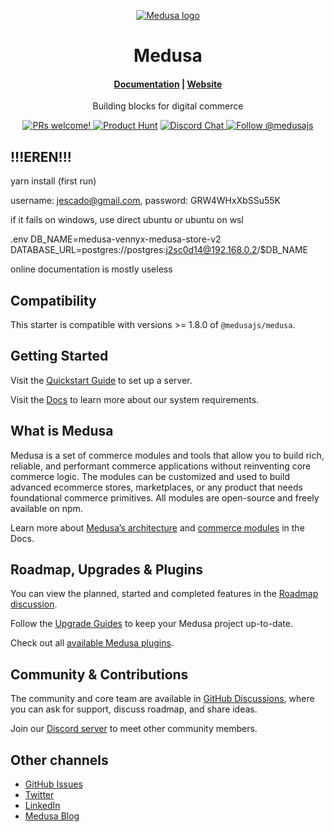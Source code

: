 <p align="center">
  <a href="https://www.medusajs.com">
  <picture>
    <source media="(prefers-color-scheme: dark)" srcset="https://user-images.githubusercontent.com/59018053/229103275-b5e482bb-4601-46e6-8142-244f531cebdb.svg">
    <source media="(prefers-color-scheme: light)" srcset="https://user-images.githubusercontent.com/59018053/229103726-e5b529a3-9b3f-4970-8a1f-c6af37f087bf.svg">
    <img alt="Medusa logo" src="https://user-images.githubusercontent.com/59018053/229103726-e5b529a3-9b3f-4970-8a1f-c6af37f087bf.svg">
    </picture>
  </a>
</p>
<h1 align="center">
  Medusa
</h1>

<h4 align="center">
  <a href="https://docs.medusajs.com">Documentation</a> |
  <a href="https://www.medusajs.com">Website</a>
</h4>

<p align="center">
  Building blocks for digital commerce
</p>
<p align="center">
  <a href="https://github.com/medusajs/medusa/blob/master/CONTRIBUTING.md">
    <img src="https://img.shields.io/badge/PRs-welcome-brightgreen.svg?style=flat" alt="PRs welcome!" />
  </a>
    <a href="https://www.producthunt.com/posts/medusa"><img src="https://img.shields.io/badge/Product%20Hunt-%231%20Product%20of%20the%20Day-%23DA552E" alt="Product Hunt"></a>
  <a href="https://discord.gg/xpCwq3Kfn8">
    <img src="https://img.shields.io/badge/chat-on%20discord-7289DA.svg" alt="Discord Chat" />
  </a>
  <a href="https://twitter.com/intent/follow?screen_name=medusajs">
    <img src="https://img.shields.io/twitter/follow/medusajs.svg?label=Follow%20@medusajs" alt="Follow @medusajs" />
  </a>
</p>

## !!!EREN!!!

yarn install (first run)

username: jescado@gmail.com, password: GRW4WHxXbSSu55K

if it fails on windows, use direct ubuntu or ubuntu on wsl

.env 
DB_NAME=medusa-vennyx-medusa-store-v2
DATABASE_URL=postgres://postgres:j2sc0d14@192.168.0.2/$DB_NAME

online documentation is mostly useless

## Compatibility

This starter is compatible with versions >= 1.8.0 of `@medusajs/medusa`. 

## Getting Started

Visit the [Quickstart Guide](https://docs.medusajs.com/create-medusa-app) to set up a server.

Visit the [Docs](https://docs.medusajs.com/development/backend/prepare-environment) to learn more about our system requirements.

## What is Medusa

Medusa is a set of commerce modules and tools that allow you to build rich, reliable, and performant commerce applications without reinventing core commerce logic. The modules can be customized and used to build advanced ecommerce stores, marketplaces, or any product that needs foundational commerce primitives. All modules are open-source and freely available on npm.

Learn more about [Medusa’s architecture](https://docs.medusajs.com/development/fundamentals/architecture-overview) and [commerce modules](https://docs.medusajs.com/modules/overview) in the Docs.

## Roadmap, Upgrades & Plugins

You can view the planned, started and completed features in the [Roadmap discussion](https://github.com/medusajs/medusa/discussions/categories/roadmap).

Follow the [Upgrade Guides](https://docs.medusajs.com/upgrade-guides/) to keep your Medusa project up-to-date.

Check out all [available Medusa plugins](https://medusajs.com/plugins/).

## Community & Contributions

The community and core team are available in [GitHub Discussions](https://github.com/medusajs/medusa/discussions), where you can ask for support, discuss roadmap, and share ideas.

Join our [Discord server](https://discord.com/invite/medusajs) to meet other community members.

## Other channels

- [GitHub Issues](https://github.com/medusajs/medusa/issues)
- [Twitter](https://twitter.com/medusajs)
- [LinkedIn](https://www.linkedin.com/company/medusajs)
- [Medusa Blog](https://medusajs.com/blog/)
